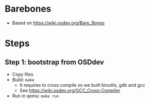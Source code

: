 # Barebones

- Based on https://wiki.osdev.org/Bare_Bones

# Steps
## Step 1: bootstrap from OSDdev
- Copy files
- Build: `make`
  - It requires to cross compile so we built binutils, gdb and gcc
  - See https://wiki.osdev.org/GCC_Cross-Compiler
- Run in qemu: `make run`

